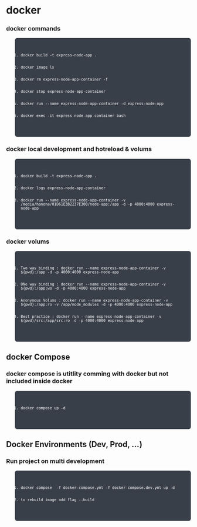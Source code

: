 # docker

### docker commands
<ol>
    <pre style=" padding: 16px;overflow: auto;font-size: 85%;background-color: #393f49;color: #ffffff;border-radius: 6px;">
        <code>
            <li>docker build -t express-node-app .</li>
            <li>docker image ls</li>
            <li>docker rm express-node-app-container -f</li>
            <li>docker stop express-node-app-container </li>
            <li>docker run --name express-node-app-container -d express-node-app</li>
            <li>docker exec -it express-node-app-container bash</li>
        </code>
    </pre>
</ol>

### docker local development and hotreload & volums
<ol>
    <pre style=" padding: 16px;overflow: auto;font-size: 85%;background-color: #393f49;color: #ffffff;border-radius: 6px;">
        <code>
            <li>docker build -t express-node-app .</li>
            <li>docker logs express-node-app-container</li>
            <li>docker run --name express-node-app-container -v /media/hanona/01D61E3B2237E300/node-app:/app -d -p 4000:4000 express-node-app</li>
        </code>
    </pre>
</ol>

### docker volums
<ol>
    <pre style=" padding: 16px;overflow: auto;font-size: 85%;background-color: #393f49;color: #ffffff;border-radius: 6px;">
        <code>
             <li>Two way binding : docker run --name express-node-app-container -v ${pwd}:/app -d -p 4000:4000 express-node-app</li>
            <li>ONe way binding : docker run --name express-node-app-container -v ${pwd}:/app:wo -d -p 4000:4000 express-node-app</li>
            <li>Anonymous Volums : docker run --name express-node-app-container -v ${pwd}:/app:ro -v /app/node_modules -d -p 4000:4000 express-node-app</li>
            <li>Best practice : docker run --name express-node-app-container -v $(pwd)/src:/app/src:ro -d -p 4000:4000 express-node-app</li>
        </code>
    </pre>
</ol>

## docker Compose
### docker compose is utitlity comming with docker but not included inside docker 
<ol>
    <pre style=" padding: 16px;overflow: auto;font-size: 85%;background-color: #393f49;color: #ffffff;border-radius: 6px;">
        <code>
             <li>docker compose up -d</li>
        </code>
    </pre>
</ol>

## Docker Environments (Dev, Prod, ...)
### Run project on multi development 
<ol>
    <pre style=" padding: 16px;overflow: auto;font-size: 85%;background-color: #393f49;color: #ffffff;border-radius: 6px;">
        <code>
             <li>docker compose  -f docker-compose.yml -f docker-compose.dev.yml up -d</li>
             <li>to rebuild image add flag --build</li>
        </code>
    </pre>
</ol>